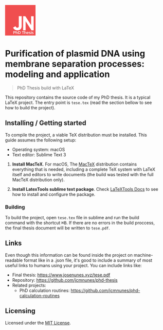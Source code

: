 <img src="https://raw.githubusercontent.com/jcmnunes/phd-thesis/master/logo.png" width="100px">

# Purification of plasmid DNA using membrane separation processes: modeling and application
> PhD Thesis build with LaTeX

This repository contains the source code of my PhD thesis. It is a typical LaTeX project. The entry point is `tese.tex` (read the section bellow to see how to build the project).

## Installing / Getting started

To compile the project, a viable TeX distribution must be installed. This guide assumes the following setup:

- Operating system: macOS
- Text editor: Sublime Text 3

1. **Install MacTeX**. For macOS, The [MacTeX](http://www.tug.org/mactex/) distribution contains everything that is needed, including a complete TeX system with LaTeX itself and editors to write documents (the build was tested with the full MacTeX distribution only).

2. **Install LatexTools sublime text package**. Check [LaTeXTools Docs](https://latextools.readthedocs.io/en/latest/) to see how to install and configure the package.

### Building

To build the project, open `tese.tex` file in sublime and run the build command with the shortcut <kbd>⌘B</kbd>. If there are no errors in the build proccess, the final thesis document will be written to `tese.pdf`.

## Links

Even though this information can be found inside the project on machine-readable
format like in a .json file, it's good to include a summary of most useful
links to humans using your project. You can include links like:

- Final thesis: https://www.josenunes.xyz/tese.pdf
- Repository: https://github.com/jcmnunes/phd-thesis
- Related projects:
  - PhD calculation routines: https://github.com/jcmnunes/phd-calculation-routines

## Licensing
Licensed under the [MIT License](./LICENSE).
